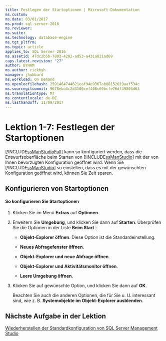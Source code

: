 ```yaml
---
title: Festlegen der Startoptionen | Microsoft-Dokumentation
ms.custom: 
ms.date: 03/01/2017
ms.prod: sql-server-2016
ms.reviewer: 
ms.suite: 
ms.technology: database-engine
ms.tgt_pltfrm: 
ms.topic: article
applies_to: SQL Server 2016
ms.assetid: 47dc2b5b-7803-4202-ad53-a431a821ad69
caps.latest.revision: "27"
author: BYHAM
ms.author: rickbyh
manager: jhubbard
ms.workload: On Demand
ms.openlocfilehash: 2591464744621eaf94e9367ab88152019aaf534c
ms.sourcegitcommit: 9678eba3c2d3100cef408c69bcfe76df49803d63
ms.translationtype: MT
ms.contentlocale: de-DE
ms.lasthandoff: 11/09/2017
---
```

# <a name="lesson-1-7---set-the-startup-options"></a>Lektion 1-7: Festlegen der Startoptionen
[!INCLUDE[ssManStudioFull](../../includes/ssmanstudiofull-md.md)] kann so konfiguriert werden, dass die Entwurfsoberfläche beim Starten von [!INCLUDE[ssManStudio](../../includes/ssmanstudio-md.md)] mit der von Ihnen bevorzugten Konfiguration geöffnet wird. Wenn Sie [!INCLUDE[ssManStudio](../../includes/ssmanstudio-md.md)] so einstellen, dass es mit der gewünschten Konfiguration geöffnet wird, können Sie Zeit sparen.  
  
## <a name="configuring-startup-options"></a>Konfigurieren von Startoptionen  
  
#### <a name="to-configure-startup-options"></a>So konfigurieren Sie Startoptionen  
  
1.  Klicken Sie im Menü **Extras** auf **Optionen**.  
  
2.  Erweitern Sie **Umgebung**, und klicken Sie dann auf **Starten**. Überprüfen Sie die Optionen in der Liste **Beim Start** :  
  
    -   **Objekt-Explorer öffnen**. Diese Option ist die Standardeinstellung.  
  
    -   **Neues Abfragefenster öffnen**.  
  
    -   **Objekt-Explorer und neue Abfrage öffnen**.  
  
    -   **Objekt-Explorer und Aktivitätsmonitor öffnen**.  
  
    -   **Leere Umgebung öffnen**.  
  
3.  Klicken Sie auf gewünschte Option, und klicken Sie dann auf **OK**.  
  
    Beachten Sie auch die anderen Optionen, die für Sie u. U. interessant sind, wie z. B. **Systemobjekte im Objekt-Explorer ausblenden**.  
  
## <a name="next-task-in-lesson"></a>Nächste Aufgabe in der Lektion  
[Wiederherstellen der Standardkonfiguration von SQL Server Management Studio](../../tools/sql-server-management-studio/lesson-1-8-restore-the-default-sql-server-management-studio-configuration.md)  
  
  
  
